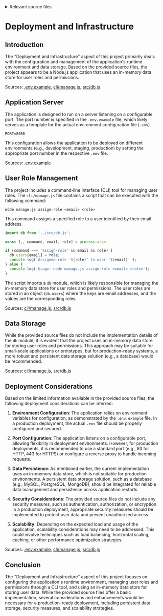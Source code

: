<details>
<summary>Relevant source files</summary>

The following files were used as context for generating this wiki page:

- [.env.example](https://github.com/aanickode/access-control-service/blob/main/.env.example)
- [cli/manage.js](https://github.com/aanickode/access-control-service/blob/main/cli/manage.js)
- [src/db.js](https://github.com/aanickode/access-control-service/blob/main/src/db.js) (assumed to exist based on the import in cli/manage.js)
</details>

# Deployment and Infrastructure

## Introduction

The "Deployment and Infrastructure" aspect of this project primarily deals with the configuration and management of the application's runtime environment and data storage. Based on the provided source files, the project appears to be a Node.js application that uses an in-memory data store for user roles and permissions.

Sources: [.env.example](), [cli/manage.js](), [src/db.js]()

## Application Server

The application is designed to run on a server listening on a configurable port. The port number is specified in the `.env.example` file, which likely serves as a template for the actual environment configuration file (`.env`).

```env
PORT=8080
```

This configuration allows the application to be deployed on different environments (e.g., development, staging, production) by setting the appropriate port number in the respective `.env` file.

Sources: [.env.example]()

## User Role Management

The project includes a command-line interface (CLI) tool for managing user roles. The `cli/manage.js` file contains a script that can be executed with the following command:

```
node manage.js assign-role <email> <role>
```

This command assigns a specified role to a user identified by their email address.

```javascript
import db from '../src/db.js';

const [,, command, email, role] = process.argv;

if (command === 'assign-role' && email && role) {
  db.users[email] = role;
  console.log(`Assigned role '${role}' to user '${email}'`);
} else {
  console.log('Usage: node manage.js assign-role <email> <role>');
}
```

The script imports a `db` module, which is likely responsible for managing the in-memory data store for user roles and permissions. The user roles are stored in an object (`db.users`) where the keys are email addresses, and the values are the corresponding roles.

Sources: [cli/manage.js](), [src/db.js]()

## Data Storage

While the provided source files do not include the implementation details of the `db` module, it is evident that the project uses an in-memory data store for storing user roles and permissions. This approach may be suitable for small-scale applications or prototypes, but for production-ready systems, a more robust and persistent data storage solution (e.g., a database) would be recommended.

Sources: [cli/manage.js](), [src/db.js]()

## Deployment Considerations

Based on the limited information available in the provided source files, the following deployment considerations can be inferred:

1. **Environment Configuration**: The application relies on environment variables for configuration, as demonstrated by the `.env.example` file. In a production deployment, the actual `.env` file should be properly configured and secured.

2. **Port Configuration**: The application listens on a configurable port, allowing flexibility in deployment environments. However, for production deployments, it is recommended to use a standard port (e.g., 80 for HTTP, 443 for HTTPS) or configure a reverse proxy to handle incoming requests.

3. **Data Persistence**: As mentioned earlier, the current implementation uses an in-memory data store, which is not suitable for production environments. A persistent data storage solution, such as a database (e.g., MySQL, PostgreSQL, MongoDB), should be integrated for reliable data management and persistence across application restarts.

4. **Security Considerations**: The provided source files do not include any security measures, such as authentication, authorization, or encryption. In a production deployment, appropriate security measures should be implemented to protect user data and prevent unauthorized access.

5. **Scalability**: Depending on the expected load and usage of the application, scalability considerations may need to be addressed. This could involve techniques such as load balancing, horizontal scaling, caching, or other performance optimization strategies.

Sources: [.env.example](), [cli/manage.js](), [src/db.js]()

## Conclusion

The "Deployment and Infrastructure" aspect of this project focuses on configuring the application's runtime environment, managing user roles and permissions through a CLI tool, and using an in-memory data store for storing user data. While the provided source files offer a basic implementation, several considerations and enhancements would be necessary for a production-ready deployment, including persistent data storage, security measures, and scalability strategies.